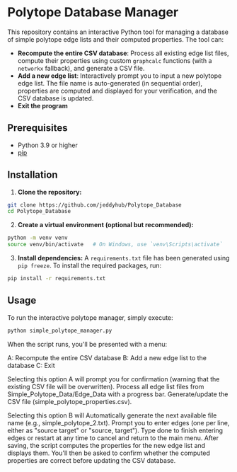 # Polytope Database Manager

This repository contains an interactive Python tool for managing a database of simple polytope edge lists and their computed properties. The tool can:

- **Recompute the entire CSV database**: Process all existing edge list files, compute their properties using custom `graphcalc` functions (with a `networkx` fallback), and generate a CSV file.
- **Add a new edge list**: Interactively prompt you to input a new polytope edge list. The file name is auto-generated (in sequential order), properties are computed and displayed for your verification, and the CSV database is updated.
- **Exit the program**

## Prerequisites

- Python 3.9 or higher
- [pip](https://pip.pypa.io/en/stable/)

## Installation

1. **Clone the repository:**

```bash
git clone https://github.com/jeddyhub/Polytope_Database
cd Polytope_Database
```

2. **Create a virtual environment (optional but recommended):**

```bash
python -m venv venv
source venv/bin/activate   # On Windows, use `venv\Scripts\activate`
```

3. **Install dependencies:**
A `requirements.txt` file has been generated using `pip freeze`. To install the required packages, run:

```bash
pip install -r requirements.txt
```

## Usage

To run the interactive polytope manager, simply execute:

```bash
python simple_polytope_manager.py
```

When the script runs, you'll be presented with a menu:

A: Recompute the entire CSV database
B: Add a new edge list to the database
C: Exit

Selecting this option A will prompt you for confirmation (warning that the existing CSV file will be overwritten). Process all edge list files from Simple_Polytope_Data/Edge_Data with a progress bar. Generate/update the CSV file (simple_polytope_properties.csv).

Selecting this option B will Automatically generate the next available file name (e.g., simple_polytope_2.txt). Prompt you to enter edges (one per line, either as "source target" or "source, target"). Type done to finish entering edges or restart at any time to cancel and return to the main menu. After saving, the script computes the properties for the new edge list and displays them. You'll then be asked to confirm whether the computed properties are correct before updating the CSV database.
